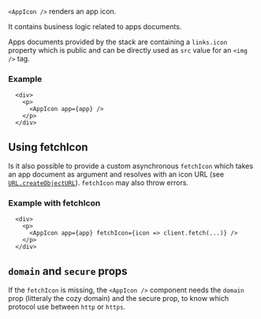 `<AppIcon />` renders an app icon.

It contains business logic related to apps documents.

Apps documents provided by the stack are containing a `links.icon` property which is public and can be directly used as `src` value for an `<img />` tag.

### Example
```
  <div>
    <p>
      <AppIcon app={app} />
    </p>
  </div>
```

## Using fetchIcon
Is it also possible to provide a custom asynchronous `fetchIcon` which takes an app document as argument and resolves with an icon URL (see [`URL.createObjectURL`](https://developer.mozilla.org/en/docs/Web/API/URL/createObjectURL)). `fetchIcon` may also throw errors.

### Example with fetchIcon
```
  <div>
    <p>
      <AppIcon app={app} fetchIcon={icon => client.fetch(...)} />
    </p>
  </div>
```

## `domain` and `secure` props
If the `fetchIcon` is missing, the `<AppIcon />` component needs the `domain` prop (litteraly the cozy domain) and the secure prop, to know which protocol use between `http` or `https`.
